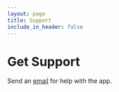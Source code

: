 ```yaml
---
layout: page
title: Support
include_in_header: false
---
```


# Get Support

Send an [email](mailto:build@launchcontrol.ventures) for help with the app.
